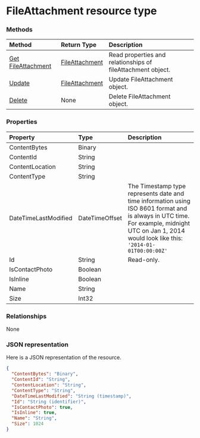 # FileAttachment resource type




### Methods

| Method		   | Return Type	|Description|
|:---------------|:--------|:----------|
|[Get FileAttachment](../api/fileattachment_get.md) | [FileAttachment](fileattachment.md) |Read properties and relationships of fileAttachment object.|
|[Update](../api/fileattachment_update.md) | [FileAttachment](fileattachment.md)	|Update FileAttachment object. |
|[Delete](../api/fileattachment_delete.md) | None |Delete FileAttachment object. |

### Properties
| Property	   | Type	|Description|
|:---------------|:--------|:----------|
|ContentBytes|Binary||
|ContentId|String||
|ContentLocation|String||
|ContentType|String||
|DateTimeLastModified|DateTimeOffset|The Timestamp type represents date and time information using ISO 8601 format and is always in UTC time. For example, midnight UTC on Jan 1, 2014 would look like this: `'2014-01-01T00:00:00Z'`|
|Id|String| Read-only.|
|IsContactPhoto|Boolean||
|IsInline|Boolean||
|Name|String||
|Size|Int32||

### Relationships
None


### JSON representation

Here is a JSON representation of the resource.

<!-- {
  "blockType": "resource",
  "optionalProperties": [

  ],
  "@odata.type": "microsoft.graph.FileAttachment"
}-->

```json
{
  "ContentBytes": "Binary",
  "ContentId": "String",
  "ContentLocation": "String",
  "ContentType": "String",
  "DateTimeLastModified": "String (timestamp)",
  "Id": "String (identifier)",
  "IsContactPhoto": true,
  "IsInline": true,
  "Name": "String",
  "Size": 1024
}

```

<!-- uuid: 8fcb5dbc-d5aa-4681-8e31-b001d5168d79
2015-10-25 14:57:30 UTC -->
<!-- {
  "type": "#page.annotation",
  "description": "FileAttachment resource",
  "keywords": "",
  "section": "documentation",
  "tocPath": ""
}-->